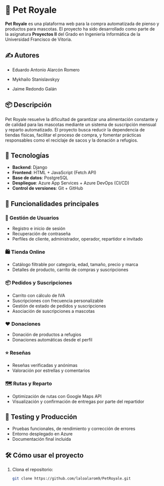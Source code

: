 # 🐾 Pet Royale

**Pet Royale** es una plataforma web para la compra automatizada de pienso y productos para mascotas. El proyecto ha sido desarrollado como parte de la asignatura **Proyectos II** del Grado en Ingeniería Informática de la Universidad Francisco de Vitoria.

## ✍️ Autores
- Eduardo Antonio Alarcón Romero

- Mykhailo Stanislavskyy

- Jaime Redondo Galán

## 📦 Descripción

Pet Royale resuelve la dificultad de garantizar una alimentación constante y de calidad para las mascotas mediante un sistema de suscripción mensual y reparto automatizado. El proyecto busca reducir la dependencia de tiendas físicas, facilitar el proceso de compra, y fomentar prácticas responsables como el reciclaje de sacos y la donación a refugios.

## 🚀 Tecnologías

- **Backend**: Django
- **Frontend**: HTML + JavaScript (Fetch API)
- **Base de datos**: PostgreSQL
- **Despliegue**: Azure App Services + Azure DevOps (CI/CD)
- **Control de versiones**: Git + GitHub

## 🧱 Funcionalidades principales

### 👤 Gestión de Usuarios
- Registro e inicio de sesión
- Recuperación de contraseña
- Perfiles de cliente, administrador, operador, repartidor e invitado

### 🛍️ Tienda Online
- Catálogo filtrable por categoría, edad, tamaño, precio y marca
- Detalles de producto, carrito de compras y suscripciones

### 📦 Pedidos y Suscripciones
- Carrito con cálculo de IVA
- Suscripciones con frecuencia personalizable
- Gestión de estado de pedidos y suscripciones
- Asociación de suscripciones a mascotas

### ❤️ Donaciones
- Donación de productos a refugios
- Donaciones automáticas desde el perfil

### ⭐ Reseñas
- Reseñas verificadas y anónimas
- Valoración por estrellas y comentarios

### 🗺️ Rutas y Reparto
- Optimización de rutas con Google Maps API
- Visualización y confirmación de entregas por parte del repartidor

## 🧪 Testing y Producción
- Pruebas funcionales, de rendimiento y corrección de errores
- Entorno desplegado en Azure
- Documentación final incluida

## 🛠️ Cómo usar el proyecto

1. Clona el repositorio:
   ```bash
   git clone https://github.com/laloalarom9/PetRoyale.git
   
